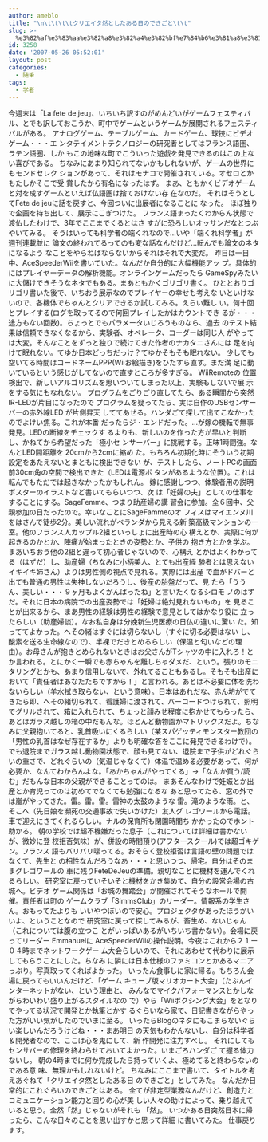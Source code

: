 ```yaml
---
author: ameblo
title: "\n\t\t\t\tクリエイタ然としたある日のできごと\t\t"
slug: >-
  %e3%82%af%e3%83%aa%e3%82%a8%e3%82%a4%e3%82%bf%e7%84%b6%e3%81%a8%e3%81%97%e3%81%9f%e3%81%82%e3%82%8b%e6%97%a5%e3%81%ae%e3%81%a7%e3%81%8d%e3%81%94%e3%81%a8
id: 3258
date: '2007-05-26 05:52:01'
layout: post
categories:
  - 随筆
tags:
  - 学者
---
```


今週末は「La fete de jeu」、いちいち訳すのがめんどいがゲームフェスティバ ル、とでも訳しておこうか、町中でゲームというゲームが展開されるフェスティ バルがある。 アナログゲーム、テーブルゲーム、カードゲーム、球技にビデオゲーム・・・エ ンタテイメントテクノロジーの研究者としてはフランス語圏、ラテン語圏、しか もこの地味な町でこういった遊戯を発見できるのはこの上ない喜びである。 ちなみにあまり知られてないかもしれないが、ゲームの世界にもモンドセレク ションがあって、それはモナコで開催されている。オセロとかもたしかそこで受 賞したから有名になったはず。 まあ、ともかくビデオゲームと対を成すゲームといえば仏語圏は捨ておけない存 在なのだ。 それはそうとしてFete de jeuに話を戻すと、今回ついに出展者になることに なった。 ほぼ独りで企画を持ち出して、展示にこぎつけた。 フランス語まったくわからん状態で渡仏したわけで、3年でここまでくるとはさ すがに恐ろしいオッサンだなとつぶやいてみる。 そうはいっても科学者の端くれなので...いや「端くれ科学者」が週刊連載並に 論文の終われてるってのも変な話なんだけど...転んでも論文のネタになるよう なことをやらねばならないからそれはそれで大変だ。 昨日は一日中、AceSpeederWiiを書いていた。なんだか自分的に大幅機能アッ プ。具体的にはプレイヤーデータの解析機能。オンラインゲームだったら GameSpyみたいに大儲けできそうなネタでもある。まあともかくゴリゴリ書く。 ひととおりゴリゴリ書いた後で、いちおう展示なのでプレイヤーの幸せも考えな いといけないので、各機体でちゃんとクリアできるか試してみる。えらい難し い。何十回とプレイする(ログを取ってるので何回プレイしたかはカウントでき るが・・・途方もない回数)。ちょっとでもパラメータいじろうものなら、過去 のテスト結果は信頼できなくなるから、実験者、オペレータ、コーダーは同じ人 がやっては大変。そんなことをずっと独りで続けてきた作者のナカタニさんには 足を向けて眠れない。てゆか日本どっちだっけ？てゆかそもそも眠れない。 少しでも空いてる時間はコードネームPPP(Wiiお絵描き)をひたすら直す。まだ満 足に動いているという感じがしてないので直すところが多すぎる。 WiiRemoteの 位置検出で、新しいアルゴリズムを思いついてしまった以上、実験もしないで展 示をする気にもなれない。 プログラムをごりごり直してたら、ある瞬間から突然IR-LEDが片目になったので プログラムを疑ってたら、実は自作のUSBセンサーバーの赤外線LED が片側昇天 しててあせる。ハンダごて探して出てこなかったのでよけい焦る。これが本番 だったらジ・エンドだった。...が嫁の機転で無事発見。LEDの断線をチェックす るよりも、新しいのを作った方が早いと判断し、かねてから希望だった「極小セ ンサーバー」に挑戦する。正味1時間強。なんとLED間距離を 20cmから2cmに縮め た。もちろん初期化時にそういう初期設定をあたえないとまともに検出できない が、テストしたら、ノートPCの画面前30cm角の空間で検出できた（LEDは電源ボ タンがあるような位置）。これは転んでもただでは起きなかったかもしれん。 嫁に感謝しつつ、体験者用の説明ポスターのイラストなど書いてもらいつつ、次 は「妊婦の夫」としての仕事をすることにする。SageFemme、つまり助産婦の講 習会に参加。全６回中、父親参加の日だったので。幸いなことにSageFammeのオ フィスはマイエンヌ川をはさんで徒歩2分。美しい流れがベランダから見える新 築高級マンションの一室。他のフランス人カップル2組といっしょに出産時の心 構えとか、実際に何が起きるのかとか、陣痛が始まったときの姿勢とか、子供の 抱き方とかを学ぶ。まあいちおう他の2組と違って初心者じゃないので、心構え とかはよくわかってる（はずだ）し、助産婦（ちなみに小柄美人、とても出産経 験者とは思えないイキイキ姉さん）よりは男性側の視点で見れる。実際には出産 で血がドバーと出ても普通の男性は失神しないだろうし、後産の胎盤だって、見 たら「ううん、美しい・・・９ヶ月もよくがんばったね」と言いたくなるシロモ ノのはずだ。それに日本の病院での出産姿勢では「妊婦は絶対見れないもの」を 見ることが出来るから、まあ男性の経験は男性の経験で意見としてはかなり役に 立ったらしい（助産婦談）。なお私自身は分娩新生児医療の日仏の違いに驚い た。知っててよかった。へその緒はすぐには切らないし（すぐに切る必要はない し、酸素を送る生命線なので）、半裸でだきとめるらしい（保温と匂いなどの理 由）。お母さんが抱きとめられないときはお父さんがTシャツの中に入れろ！と か言われる。とにかく一瞬でも赤ちゃんを離しちゃダメだ、という。張りのモニ タリングとかも、あまり信用しないで、外れてることもあるし。そもそも出産に おいて「責任者はあなたたちですから！」と言われる。あとは不必要に体を洗わ ないらしい（羊水拭き取らない、という意味）。日本はあれだな、赤ん坊がでて きたら即、へその緒切られて、看護婦に渡されて、バーコードつけられて、照明 でグリルされて、箱に入れられて、ちょっと顔みせ程度に抱かせてもらったら、 あとはガラス越しの箱の中だもんな。ほとんど動物園かマトリックスだよ。ちな みに父親抱いてると、乳首吸いにくるらしい（某スパゲッティモンスター教団の 「男性の乳首はなぜ存在するか」よりも明確な答をここに発見できるわけで）。 でも退院までガラス越し動物園状態で、顔も見てない、退院まで子供がどれぐら いの重さで、どれぐらいの（気温じゃなくて）体温で温める必要があって、何が 必要か、なんてわからんよな。「あかちゃんがやってくる」→「なんか買う/読 む」だもんな日本の父親ができることってのは。 まあそんなわけで妊娠とか出産とか育児ってのは初めてでなくても勉強になるな あと思ってたら、窓の外では嵐がやってきた。雷。雷。雷。雷神の太鼓のような 雷。滝のような雨。と、そこへ（先日娘を瀕死の交通事故で失いかけた）友人グ レゴワールから電話。車で迎えにきてくれるらしい。ナルの保育所も閉園時間ち かかったのでホント助かる。 朝の学校では超不機嫌だった息子（これについては詳細は書かないが、微妙に登 校拒否気味）が、併設の時間預り(アフタースクール)では超ゴキゲン。フランス 語もバリバリ喋ってる。おそらく登校拒否は言語の壁の問題ではなくて、先生と の相性なんだろうなあ・・・と思いつつ、帰宅。自分はそのままグレゴワールの 車に残りFeteDeJeuの準備。親切なことに機材を運んでくれるらしい。 研究室に戻っていそいそと機材をかき集めて、自分の設営会場の古城へ。ビデオ ゲーム関係は「お城の舞踏会」が開催されてそうなホールで開催。責任者は町の ゲームクラブ「SimmsClub」のリーダー。情報系の学生さん。おもってたよりも いいやつぽいので安心。プロジェクタがあったほうがいいよ、ということなので 研究室に戻って探してみるが、畜生め、ないじゃん（これについては腹の立つこ とがいっぱいあるがいちいち書かない）。会場に戻ってリーダー Emmanuelに AceSpeederWiiの操作説明。今夜はこれから２１ー０４時までネットワークゲー ム大会らしいので、それにあわせて代わりに展示してもらうことにした。ちなみ に隣には日本仕様のファミコンとかあるマニアっぷり。写真取ってくればよかった。 いったん食事しに家に帰る。もちろん会場に戻ってもいいんだけど、「ゲーム キューブ版マリオカート大会」（たぶんインターネットがない、という理由と、 みんなでマイクパフォーマンスとかしながらわいわい盛り上がるスタイルなの で）やら「Wiiボクシング大会」をとなりでやってる状況で開発とか執筆とかす るぐらいなら家で、日記書きながらやった方がいい気がしたのでいまに至る。 いったらBlogのネタにもこまらないぐらい楽しいんだろうけどね・・・まあ明日 の天気もわかんないし、自分は科学者＆開発者なので、ここは心を鬼にして、新 作開発に注力すべし。 それにしてもセンサバーの修理を終わらせておいてよかった。いまごろハンダご て握る体力ないし。 朝の4時までに何か完成したら持っていくよ、極めてると終わらないのである意 味、無理かもしれないけど。 ちなみにここまで書いて、タイトルを考えあぐねて「クリエイタ然としたある日 のできごと」としてみた。 なんだか日常的にこれぐらいのできごとはある。 全てが非定型業務なんだけど、創造力とコミュニケーション能力と回りの心が美 しい人々の助けによって、乗り越えていると思う。全然「然」じゃないがそれも 「然」。 いつかある日突然日本に帰ったら、こんな日々のことを思い出すかと思って詳細 に書いてみた。 仕事戻ります。
